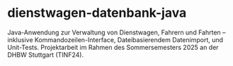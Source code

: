 # dienstwagen-datenbank-java
Java-Anwendung zur Verwaltung von Dienstwagen, Fahrern und Fahrten – inklusive Kommandozeilen-Interface, Dateibasierendem Datenimport, und Unit-Tests. Projektarbeit im Rahmen des Sommersemesters 2025 an der DHBW Stuttgart (TINF24).
